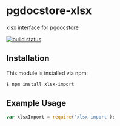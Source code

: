 # pgdocstore-xlsx

xlsx interface for pgdocstore

[![build status](https://secure.travis-ci.org/letsface/xlsx-import.png)](http://travis-ci.org/letsface/pgdocstore-xlsx)

## Installation

This module is installed via npm:

``` bash
$ npm install xlsx-import
```

## Example Usage

``` js
var xlsxImport = require('xlsx-import');
```
